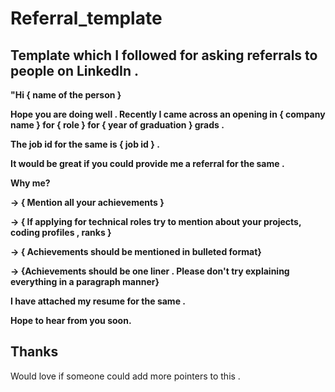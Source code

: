 # Referral_template

Template which I followed for asking referrals to people on LinkedIn .
<strong>
-
  "Hi { name of the person }

Hope you are doing well .
Recently I came across an opening in { company name } for { role } for { year of graduation } grads .

The job id for the same is { job id } .

It would be great if you could provide me a referral for the same .

Why me?

-> { Mention all your achievements }

-> { If applying for technical roles try to mention about your projects, coding profiles , ranks }

-> { Achievements should be mentioned in bulleted format}

-> {Achievements should be one liner . Please don't try explaining everything in a paragraph manner}

I have attached my resume for the same .

Hope to hear from you soon.

Thanks
- 
</strong>

Would love if someone could add more pointers to this .
